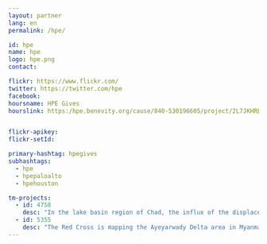 ```yaml
---
layout: partner
lang: en
permalink: /hpe/

id: hpe
name: hpe
logo: hpe.png
contact:

flickr: https://www.flickr.com/
twitter: https://twitter.com/hpe
facebook:
hoursname: HPE Gives
hourslink: https:/hpe.benevity.org/cause/840-530196605/project/2L7JKHRBB5


flickr-apikey:
flickr-setId:

primary-hashtag: hpegives
subhashtags:
  - hpe
  - hpepaloalto
  - hpehouston

tm-projects:
  - id: 4758
    desc: "In the lake basin region of Chad, the influx of the displaced population is exerting pressure over scarce essential resources. This has resulted in a sharp increase of humanitarian needs in food, healthcare and water, hygiene and sanitation for both IDPs and host communities. Moreover, around 780 unaccompanied children require protection, psychosocial support and recreational activities. This is due to increased conflict in South-Western Diffa region of Niger which is part of the lake Chad basin."
  - id: 5355
    desc: "The Red Cross is mapping the Ayeyarwady Delta area in Myanmar as part of a multi-year mapping and data readiness activity to better understand where critical infrastructure and roads are to inform decision making during potential disasters. As recently as 2008 a cyclone killed at least 77,000 people with over 55,900 missing, and left about 2.5 million homeless."
---
```

